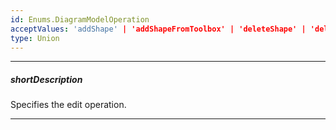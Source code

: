 ```yaml
---
id: Enums.DiagramModelOperation
acceptValues: 'addShape' | 'addShapeFromToolbox' | 'deleteShape' | 'deleteConnector' | 'changeConnection' | 'changeConnectorPoints' | 'beforeChangeShapeText' | 'changeShapeText' | 'beforeChangeConnectorText' | 'changeConnectorText' | 'resizeShape' | 'moveShape'
type: Union
---
```

---
##### shortDescription
Specifies the edit operation.

---
<!--
dxDiagramOptions.onRequestEditOperation(api-reference/10 UI Components/dxDiagram/1 Configuration/onRequestEditOperation.md)
-->